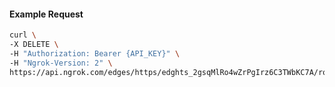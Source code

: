 <!-- Code generated for API Clients. DO NOT EDIT. -->

#### Example Request

```bash
curl \
-X DELETE \
-H "Authorization: Bearer {API_KEY}" \
-H "Ngrok-Version: 2" \
https://api.ngrok.com/edges/https/edghts_2gsqMlRo4wZrPgIrz6C3TWbKC7A/routes/edghtsrt_2gsqMfvhQflMvr8KeyGCnlYJTNV/user_agent_filter
```
